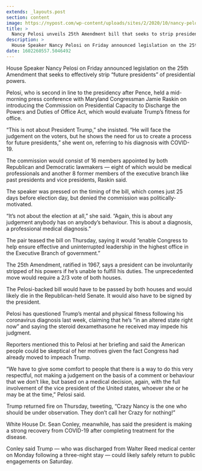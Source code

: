 ```yaml
--- 
extends: _layouts.post 
section: content 
image: https://nypost.com/wp-content/uploads/sites/2/2020/10/nancy-pelosi-1.jpg?quality=90&strip=all&w=1200 
title: > 
  Nancy Pelosi unveils 25th Amendment bill that seeks to strip presidential powers 
description: > 
  House Speaker Nancy Pelosi on Friday announced legislation on the 25th Amendment that seeks to effectively strip “future presidents” of presidential powers.The speaker was pressed on the timing of the bill, which comes just 25 days before election day, but denied the commission was politically-motivated.The Pelosi-backed bill would have to be passed by both houses and would likely die in the Republican-held Senate.Trump returned fire on Thursday, tweeting, “Crazy Nancy is the one who should be under observation.Conley said Trump — who was discharged from Walter Reed medical center on Monday following a three-night stay — could likely safely return to public engagements on Saturday. 
date: 1602260557.5046492 
--- 
```

House Speaker Nancy Pelosi on Friday announced legislation on the 25th Amendment that seeks to effectively strip “future presidents” of presidential powers.

Pelosi, who is second in line to the presidency after Pence, held a mid-morning press conference with Maryland Congressman Jamie Raskin on introducing the Commission on Presidential Capacity to Discharge the Powers and Duties of Office Act, which would evaluate Trump’s fitness for office.

“This is not about President Trump,” she insisted. “He will face the judgement on the voters, but he shows the need for us to create a process for future presidents,” she went on, referring to his diagnosis with COVID-19.

The commission would consist of 16 members appointed by both Republican and Democratic lawmakers — eight of which would be medical professionals and another 8 former members of the executive branch like past presidents and vice presidents, Raskin said.

The speaker was pressed on the timing of the bill, which comes just 25 days before election day, but denied the commission was politically-motivated.

“It’s not about the election at all,” she said. “Again, this is about any judgement anybody has on anybody’s behaviour. This is about a diagnosis, a professional medical diagnosis.”

The pair teased the bill on Thursday, saying it would “enable Congress to help ensure effective and uninterrupted leadership in the highest office in the Executive Branch of government.”

The 25th Amendment, ratified in 1967, says a president can be involuntarily stripped of his powers if he’s unable to fulfill his duties. The unprecedented move would require a 2/3 vote of both houses.

The Pelosi-backed bill would have to be passed by both houses and would likely die in the Republican-held Senate. It would also have to be signed by the president.

Pelosi has questioned Trump’s mental and physical fitness following his coronavirus diagnosis last week, claiming that he’s “in an altered state right now” and saying the steroid dexamethasone he received may impede his judgment.

Reporters mentioned this to Pelosi at her briefing and said the American people could be skeptical of her motives given the fact Congress had already moved to impeach Trump.

“We have to give some comfort to people that there is a way to do this very respectful, not making a judgement on the basis of a comment or behaviour that we don’t like, but based on a medical decision, again, with the full involvement of the vice president of the United states, whoever she or he may be at the time,” Pelosi said.

Trump returned fire on Thursday, tweeting, “Crazy Nancy is the one who should be under observation. They don’t call her Crazy for nothing!”

White House Dr. Sean Conley, meanwhile, has said the president is making a strong recovery from COVID-19 after completing treatment for the disease.

Conley said Trump — who was discharged from Walter Reed medical center on Monday following a three-night stay — could likely safely return to public engagements on Saturday.